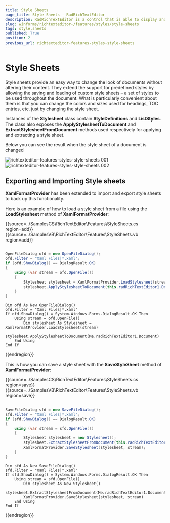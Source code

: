 ```yaml
---
title: Style Sheets
page_title: Style Sheets - RadRichTextEditor
description: RadRichTextEditor is a control that is able to display and edit rich-text content including formatted text arranged in pages, paragraphs, spans (runs), tables, etc. 
slug: winforms/richtexteditor-/features/styles/style-sheets
tags: style,sheets
published: True
position: 2
previous_url: richtexteditor-features-styles-style-sheets
---
```


# Style Sheets 

Style sheets provide an easy way to change the look of documents without altering their content. They extend the support for predefined styles by allowing the saving and loading of custom style sheets – a set of styles to be used throughout the document. What is particularly convenient about them is that you can change the colors and sizes used for headings, TOC entries, etc. just by changing the style sheet.

Instances of the __Stylesheet__ class contain __StyleDefinitions__ and __ListStyles__. The class also exposes the __ApplyStylesheetToDocument__ and __ExtractStylesheetFromDocument__ methods used respectively for applying and extracting a style sheet.

Below you can see the result when the style sheet of a document is changed

![richtexteditor-features-styles-style-sheets 001](images/richtexteditor-features-styles-style-sheets001.png)
![richtexteditor-features-styles-style-sheets 002](images/richtexteditor-features-styles-style-sheets002.png)

## Exporting and Importing Style sheets

__XamlFormatProvider__ has been extended to import and export style sheets to back up this functionality.
        
Here is an example of how to load a style sheet from a file using the __LoadStylesheet__ method of __XamlFormatProvider__:

{{source=..\SamplesCS\RichTextEditor\Features\StyleSheets.cs region=add}} 
{{source=..\SamplesVB\RichTextEditor\Features\StyleSheets.vb region=add}} 

````C#
            
OpenFileDialog ofd = new OpenFileDialog();
ofd.Filter = "Xaml Files|*.xaml";
if (ofd.ShowDialog() == DialogResult.OK)
{
    using (var stream = ofd.OpenFile())
    {
        Stylesheet stylesheet = XamlFormatProvider.LoadStylesheet(stream);
        stylesheet.ApplyStylesheetToDocument(this.radRichTextEditor1.Document);
    }
}

````
````VB.NET
Dim ofd As New OpenFileDialog()
ofd.Filter = "Xaml Files|*.xaml"
If ofd.ShowDialog() = System.Windows.Forms.DialogResult.OK Then
    Using stream = ofd.OpenFile()
        Dim stylesheet As Stylesheet = XamlFormatProvider.LoadStylesheet(stream)
        stylesheet.ApplyStylesheetToDocument(Me.radRichTextEditor1.Document)
    End Using
End If

````

{{endregion}} 

This is how you can save a style sheet with the __SaveStyleSheet__ method of __XamlFormatProvider__:

{{source=..\SamplesCS\RichTextEditor\Features\StyleSheets.cs region=save}} 
{{source=..\SamplesVB\RichTextEditor\Features\StyleSheets.vb region=save}} 

````C#
    
SaveFileDialog sfd = new SaveFileDialog();
sfd.Filter = "Xaml Files|*.xaml";
if (sfd.ShowDialog() == DialogResult.OK)
{
    using (var stream = sfd.OpenFile())
    {
        Stylesheet stylesheet = new Stylesheet();
        stylesheet.ExtractStylesheetFromDocument(this.radRichTextEditor1.Document);
        XamlFormatProvider.SaveStylesheet(stylesheet, stream);
    }
}

````
````VB.NET
Dim sfd As New SaveFileDialog()
sfd.Filter = "Xaml Files|*.xaml"
If sfd.ShowDialog() = System.Windows.Forms.DialogResult.OK Then
    Using stream = sfd.OpenFile()
        Dim stylesheet As New Stylesheet()
        stylesheet.ExtractStylesheetFromDocument(Me.radRichTextEditor1.Document)
        XamlFormatProvider.SaveStylesheet(stylesheet, stream)
    End Using
End If

````

{{endregion}} 



